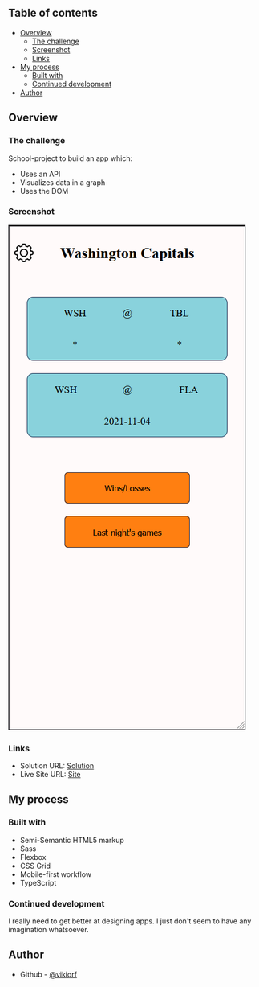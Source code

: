 ## Table of contents

- [Overview](#overview)
  - [The challenge](#the-challenge)
  - [Screenshot](#screenshot)
  - [Links](#links)
- [My process](#my-process)
  - [Built with](#built-with)
  - [Continued development](#continued-development)
- [Author](#author)

## Overview

### The challenge

School-project to build an app which:

- Uses an API
- Visualizes data in a graph
- Uses the DOM

### Screenshot

![](./screenshot.png)

### Links

- Solution URL: [Solution](https://github.com/vikiorf/favouriteNhlTeam)
- Live Site URL: [Site](https://favourite-nhl-team.vercel.app/)

## My process

### Built with

- Semi-Semantic HTML5 markup
- Sass
- Flexbox
- CSS Grid
- Mobile-first workflow
- TypeScript

### Continued development

I really need to get better at designing apps.
I just don't seem to have any imagination whatsoever.

## Author

- Github - [@vikiorf](https://github.com/vikiorf)
